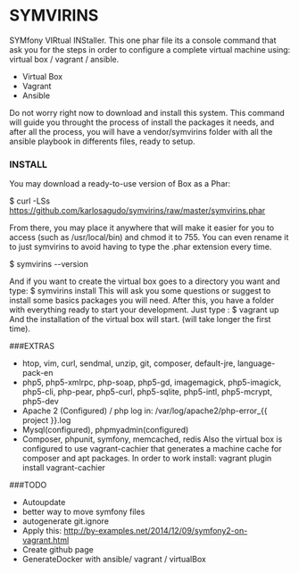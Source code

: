 # SYMVIRINS

SYMfony VIRtual INStaller.
This one phar file its a console command that ask you for the steps in order to configure a complete virtual machine using: virtual box / vagrant / ansible.

  - Virtual Box
  - Vagrant
  - Ansible

Do not worry right now to download and install this system. This command will guide you throught the process of install the packages it needs, and after all the process, you will have a vendor/symvirins folder with all the ansible playbook in differents files, ready to setup.

### INSTALL
You may download a ready-to-use version of Box as a Phar:

$ curl -LSs https://github.com/karlosagudo/symvirins/raw/master/symvirins.phar

From there, you may place it anywhere that will make it easier for you to access (such as /usr/local/bin) and chmod it to 755.
You can even rename it to just symvirins to avoid having to type the .phar extension every time.

$ symvirins --version

And if you want to create the virtual box goes to a directory you want and type:
$ symvirins install
This will ask you some questions or suggest to install some basics packages you will need.
After this, you have a folder with everything ready to start your development.
Just type :
$ vagrant up
And the installation of the virtual box will start. (will take longer the first time).

###EXTRAS
  - htop, vim, curl, sendmal, unzip, git, composer, default-jre, language-pack-en
  - php5, php5-xmlrpc, php-soap, php5-gd, imagemagick, php5-imagick, php5-cli, php-pear, php5-curl, php5-sqlite, php5-intl, php5-mcrypt, php5-dev
  - Apache 2 (Configured) / php log in: /var/log/apache2/php-error_{{ project }}.log
  - Mysql(configured), phpmyadmin(configured)
  - Composer, phpunit, symfony, memcached, redis
Also the virtual box is configured to use vagrant-cachier that generates a machine cache for composer and apt packages.
In order to work install: vagrant plugin install vagrant-cachier


###TODO
   - Autoupdate
   - better way to move symfony files
   - autogenerate git.ignore
   - Apply this: http://by-examples.net/2014/12/09/symfony2-on-vagrant.html
   - Create github page
   - GenerateDocker with ansible/ vagrant / virtualBox
